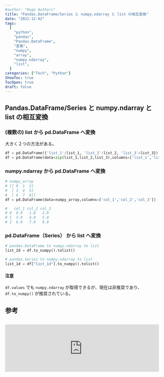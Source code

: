 ```yaml
---
#author: "Hugo Authors"
title: "Pandas.DataFrame/Series と numpy.ndarray と list の相互変換"
date: "2021-12-02"
tags:
  [
    "python",
    "pandas",
    "Pandas.DataFrame",
    "変換",
    "numpy",
    "array",
    "numpy.ndarray",
    "list",
  ]
categories: ["Tech", "Python"]
ShowToc: true
TocOpen: true
draft: false
---
```


## Pandas.DataFrame/Series と numpy.ndarray と list の相互変換

### (複数の) list から pd.DataFrame へ変換

大きく２つの方法がある。

```python
df = pd.DataFrame({'list_1':list_1, 'list_2':list_2, 'list_3'=list_3})
df = pd.DataFrame(data=zip(list_1,list_2,list_3),columns=['list_1','list_2','list_3'])
```

### numpy.ndarray から pd.DataFrame へ変換

```python
# numpy_array
# [[ 0  1  2]
#  [ 3  4  5]
#  [ 6  7  8]]
df = pd.DataFrame(data=numpy_array,columns=['col_1','col_2','col_3'])

#   col_1 col_2 col_3
# 0  0.0   1.0   2.0
# 1  3.0   4.0   5.0
# 2  6.0   7.0   8.0
```

### pd.DataFrame（Series） から list へ変換

```python
# pandas.DataFrame to numpy.ndarray to list
list_2d = df.to_numpy().tolist()

# pandas.Series to numpy.ndarray to list
list_1d = df["list_1d"].to_numpy().tolist()
```

#### 注意

`df.values` でも `numpy.ndarray` が取得できるが、現在は非推奨であり、`df.to_numpy()` が推奨されている。

## 参考

<iframe class="hatenablogcard" style="width:100%;height:155px;margin:15px 0;max-width:560px;" title="Take multiple lists into dataframe" src="https://hatenablog-parts.com/embed?url=https://stackoverflow.com/questions/30522724/take-multiple-lists-into-dataframe" frameborder="0" scrolling="no"></iframe>
